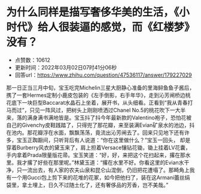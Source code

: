 # 为什么同样是描写奢侈华美的生活，《小时代》给人很装逼的感觉，而《红楼梦》没有？
- 点赞数：10612
- 更新时间：2022年03月02日07时41分06秒
- 回答url：https://www.zhihu.com/question/47536117/answer/179227029
<body>
 <p data-pid="GvaFhuWi">那一日正当三月中旬，宝玉吃完Michelin三星大厨静心准备的里海鲟鱼鱼子酱后，携了一套Hermes定制小鹿皮包装的《左手倒影，右手年华》，走到沁芳闸桥边桃花底下一块巨型Baccarat水晶石上坐着，展开书，从头细看。正看到“我从青春打马而过”，只见一阵风过，把树头上刚刚喷洒过Chanel No.5的桃花吹下一大半来，落的满身满书满地皆是。宝玉抖了抖今年最新款的Valentino袍子，恐怕花被自己的Givenchy皮鞋践踏了，只得兜了那花瓣，来至装满Evian矿泉水的池边，抖在池内。那花瓣浮在水面，飘飘荡荡，竟流出沁芳闸去了。回来只见地下还有许多，宝玉正踟蹰间，只听背后有人说道：“你在这里做什么？”宝玉一回头， 却是穿着Burberry风衣的黛玉来了，肩上担着Versace镶钻花锄，锄上挂着LV花囊，手内拿着Prada限量版花帚。宝玉笑道：“好，好，来把这个花扫起来，撂在那水里。我才撂了好些在那里呢。”林黛玉道：“撂在水里不好。你看这里的Evian水干净，只一流出去，有人家的农夫山泉和昆仑山混倒，仍旧把花遭塌了。那畸角上我有一个用Gucci包上剪下来的花堆的花冢，如今把他扫了，装在这Armani蕾丝绢袋里，拿土埋上，日久不过随土化了，还有奢侈品的芳香，岂不美哉。”</p>
</body>
